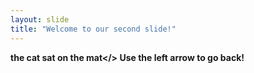 ```yaml
---
layout: slide
title: "Welcome to our second slide!"
---
```

<b>the cat sat on the mat</>
Use the left arrow to go back!
